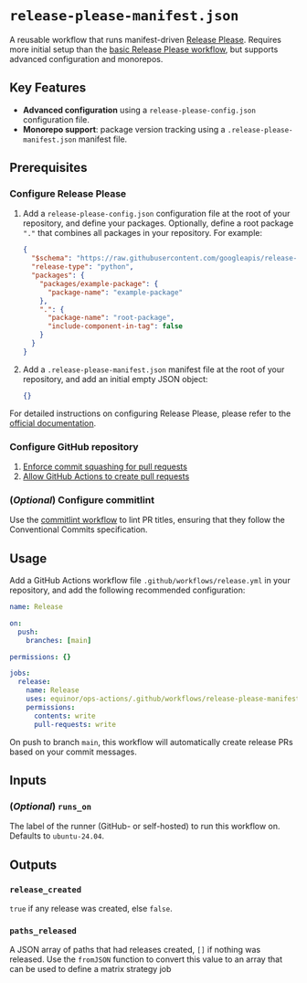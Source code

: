 # `release-please-manifest.json`

A reusable workflow that runs manifest-driven [Release Please](https://www.npmjs.com/package/release-please). Requires more initial setup than the [basic Release Please workflow](release-please.md), but supports advanced configuration and monorepos.

## Key Features

- **Advanced configuration** using a `release-please-config.json` configuration file.
- **Monorepo support**: package version tracking using a `.release-please-manifest.json` manifest file.

## Prerequisites

### Configure Release Please

1. Add a `release-please-config.json` configuration file at the root of your repository, and define your packages. Optionally, define a root package `"."` that combines all packages in your repository. For example:

   ```json
   {
     "$schema": "https://raw.githubusercontent.com/googleapis/release-please/main/schemas/config.json",
     "release-type": "python",
     "packages": {
       "packages/example-package": {
         "package-name": "example-package"
       },
       ".": {
         "package-name": "root-package",
         "include-component-in-tag": false
       }
     }
   }
   ```

1. Add a `.release-please-manifest.json` manifest file at the root of your repository, and add an initial empty JSON object:

   ```json
   {}
   ```

For detailed instructions on configuring Release Please, please refer to the [official documentation](https://github.com/googleapis/release-please/blob/main/docs/manifest-releaser.md).

### Configure GitHub repository

1. [Enforce commit squashing for pull requests](https://docs.github.com/en/repositories/configuring-branches-and-merges-in-your-repository/configuring-pull-request-merges/configuring-commit-squashing-for-pull-requests)
1. [Allow GitHub Actions to create pull requests](https://docs.github.com/en/repositories/managing-your-repositorys-settings-and-features/enabling-features-for-your-repository/managing-github-actions-settings-for-a-repository#preventing-github-actions-from-creating-or-approving-pull-requests)

### (_Optional_) Configure commitlint

Use the [commitlint workflow](commitlint.md) to lint PR titles, ensuring that they follow the Conventional Commits specification.

## Usage

Add a GitHub Actions workflow file `.github/workflows/release.yml` in your repository, and add the following recommended configuration:

```yaml
name: Release

on:
  push:
    branches: [main]

permissions: {}

jobs:
  release:
    name: Release
    uses: equinor/ops-actions/.github/workflows/release-please-manifest.yml@main
    permissions:
      contents: write
      pull-requests: write
```

On push to branch `main`, this workflow will automatically create release PRs based on your commit messages.

## Inputs

### (_Optional_) `runs_on`

The label of the runner (GitHub- or self-hosted) to run this workflow on. Defaults to `ubuntu-24.04`.

## Outputs

### `release_created`

`true` if any release was created, else `false`.

### `paths_released`

A JSON array of paths that had releases created, `[]` if nothing was released. Use the `fromJSON` function to convert this value to an array that can be used to define a matrix strategy job
